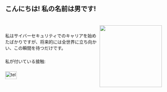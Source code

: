 <h2 align="left">こんにちは! 私の名前は男です!</h2>

###

<br clear="both">

<img align="right" height="200" src="https://i.pinimg.com/736x/a6/4d/18/a64d188397de5f78686ea4354ca3ce73.jpg"  />

###

<p align="left">私はサイバーセキュリティでのキャリアを始めたばかりですが、将来的には全世界に立ち向かい、この瞬間を待つだけです。</p>

###

<p align="left">私が付いている接触:</p>

###

<div align="left">
  <a href="https://t.me/+3YgdgBkNfDszYjI6" target="_blank">
    <img src="https://raw.githubusercontent.com/maurodesouza/profile-readme-generator/master/src/assets/icons/social/telegram/default.svg" width="37" height="25" alt="telegram logo"  />
  </a>
</div>

###

